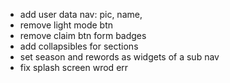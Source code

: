 - add user data nav: pic, name, 
- remove light mode btn
- remove claim btn form badges
- add collapsibles for sections
- set season and rewords as widgets of a sub nav
- fix splash screen wrod err